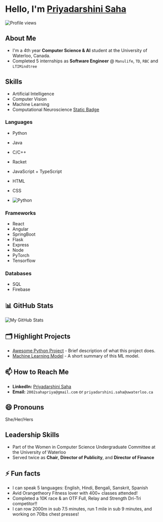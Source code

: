 # Hello, I'm [Priyadarshini Saha](https://2002sahapriya.github.io/priyadarshini-saha/)

![Profile views](https://gpvc.arturio.dev/2002sahapriya)

## About Me
- I'm a 4th year **Computer Science & AI** student at the University of Waterloo, Canada.
- Completed 5 internships as **Software Engineer** @ `Manulife`, `TD`, `RBC` and `LTIMindtree`

## Skills
- Artificial Intelligence
- Computer Vision
- Machine Learning
- Computational Neuroscience
  [Static Badge](https://img.shields.io/badge/:badgeContent)

### Languages
- Python
- Java
- C/C++
- Racket
- JavaScript + TypeScript
- HTML
- CSS

- ![Python](https://img.shields.io/badge/Python-3776AB?style=for-the-badge&logo=python&logoColor=white)
  
### Frameworks
- React
- Angular
- SpringBoot
- Flask
- Express
- Node
- PyTorch
- Tensorflow
### Databases
- SQL
- Firebase

## 📊 GitHub Stats
![My GitHub Stats](https://github-readme-stats.vercel.app/apiusername=2002sahapriya&show_icons=true&theme=tokyonight)

## 🗂️ Highlight Projects
- [Awesome Python Project](https://github.com/2002sahapriya/project-name) - Brief description of what this project does.
- [Machine Learning Model](https://github.com/2002sahapriya/project-name) - A short summary of this ML model.

## 📫 How to Reach Me
- **LinkedIn:** [Priyadarshini Saha](https://www.linkedin.com/in/priyadarshinisaha/)
- **Email:** `2002sahapriya@gmail.com` or `priyadarshini.saha@uwaterloo.ca`

## 😄 Pronouns
She/Her/Hers

## Leadership Skills
- Part of the Women in Computer Science Undergraduate Committee at the University of Waterloo
- Served twice as **Chair**, **Director of Publicity**, and **Director of Finance**

  
## ⚡ Fun facts
- I can speak 5 languages: English, Hindi, Bengali, Sanskrit, Spanish
- Avid Orangetheory Fitness lover with 400+ classes attended! 
- Completed a 10K race & an OTF Full, Relay and Strength Dri-Tri competitor!!
- I can row 2000m in sub 7.5 minutes, run 1 mile in sub 9 minutes, and working on 70lbs chest presses!





